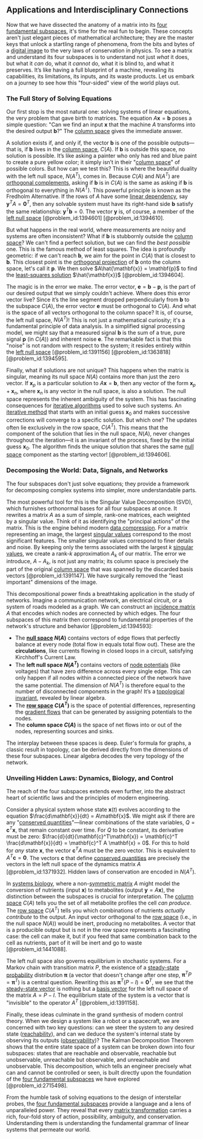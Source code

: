 ## Applications and Interdisciplinary Connections

Now that we have dissected the anatomy of a matrix into its [four fundamental subspaces](@article_id:154340), it's time for the real fun to begin. These concepts aren't just elegant pieces of mathematical architecture; they are the master keys that unlock a startling range of phenomena, from the bits and bytes of a [digital image](@article_id:274783) to the very laws of conservation in physics. To see a matrix and understand its four subspaces is to understand not just *what* it does, but what it *can* do, what it *cannot* do, what it is blind to, and what it preserves. It’s like having a full blueprint of a machine, revealing its capabilities, its limitations, its inputs, and its waste products. Let us embark on a journey to see how this "four-sided" view of the world plays out.

### The Full Story of Solving Equations

Our first stop is the most natural one: solving systems of linear equations, the very problem that gave birth to matrices. The equation $A\mathbf{x} = \mathbf{b}$ poses a simple question: "Can we find an input $\mathbf{x}$ that the machine $A$ transforms into the desired output $\mathbf{b}$?" The [column space](@article_id:150315) gives the immediate answer.

A solution exists if, and only if, the vector $\mathbf{b}$ is one of the possible outputs—that is, if $\mathbf{b}$ lives in the [column space](@article_id:150315), $C(A)$. If $\mathbf{b}$ is outside this space, no solution is possible. It’s like asking a painter who only has red and blue paint to create a pure yellow color; it simply isn’t in their "[column space](@article_id:150315)" of possible colors. But how can we test this? This is where the beautiful duality with the left null space, $N(A^T)$, comes in. Because $C(A)$ and $N(A^T)$ are [orthogonal complements](@article_id:149428), asking if $\mathbf{b}$ is in $C(A)$ is the same as asking if $\mathbf{b}$ is orthogonal to everything in $N(A^T)$. This powerful principle is known as the Fredholm Alternative. If the rows of $A$ have some [linear dependency](@article_id:185336), say $\mathbf{y}^T A = \mathbf{0}^T$, then any solvable system must have its right-hand side $\mathbf{b}$ satisfy the same relationship: $\mathbf{y}^T \mathbf{b} = 0$. The vector $\mathbf{y}$ is, of course, a member of the [left null space](@article_id:151748) [@problem_id:1394601] [@problem_id:1394610].

But what happens in the real world, where measurements are noisy and systems are often inconsistent? What if $\mathbf{b}$ is stubbornly outside the [column space](@article_id:150315)? We can't find a perfect solution, but we can find the *best possible* one. This is the famous method of least squares. The idea is profoundly geometric: if we can't reach $\mathbf{b}$, we aim for the point in $C(A)$ that is closest to $\mathbf{b}$. This closest point is the [orthogonal projection](@article_id:143674) of $\mathbf{b}$ onto the column space, let's call it $\mathbf{p}$. We then solve $A\hat{\mathbf{x}} = \mathbf{p}$ to find the [least-squares solution](@article_id:151560) $\hat{\mathbf{x}}$ [@problem_id:1394604].

The magic is in the error we make. The error vector, $\mathbf{e} = \mathbf{b} - \mathbf{p}$, is the part of our desired output that we simply couldn't achieve. Where does this error vector live? Since it’s the line segment dropped perpendicularly from $\mathbf{b}$ to the subspace $C(A)$, the error vector $\mathbf{e}$ must be orthogonal to $C(A)$. And what is the space of all vectors orthogonal to the column space? It is, of course, the left null space, $N(A^T)$! This is not just a mathematical curiosity; it's a fundamental principle of data analysis. In a simplified signal processing model, we might say that a measured signal $\mathbf{b}$ is the sum of a true, pure signal $\mathbf{p}$ (in $C(A)$) and inherent noise $\mathbf{e}$. The remarkable fact is that this "noise" is not random with respect to the system; it resides entirely within the [left null space](@article_id:151748) [@problem_id:1391156] [@problem_id:1363818] [@problem_id:1394595].

Finally, what if solutions are not unique? This happens when the matrix is singular, meaning its null space $N(A)$ contains more than just the zero vector. If $\mathbf{x}_p$ is a particular solution to $A\mathbf{x}=\mathbf{b}$, then any vector of the form $\mathbf{x}_p + \mathbf{x}_n$, where $\mathbf{x}_n$ is any vector in the null space, is also a solution. The null space represents the inherent ambiguity of the system. This has fascinating consequences for [iterative algorithms](@article_id:159794) used to solve such systems. An [iterative method](@article_id:147247) that starts with an initial guess $\mathbf{x}_0$ and makes successive corrections will converge to a specific solution. But which one? The updates often lie exclusively in the row space, $C(A^T)$. This means that the component of the solution that lies in the null space, $N(A)$, never changes throughout the iteration—it is an invariant of the process, fixed by the initial guess $\mathbf{x}_0$. The algorithm finds the unique solution that shares the same [null space](@article_id:150982) component as the starting vector! [@problem_id:1394606].

### Decomposing the World: Data, Signals, and Networks

The four subspaces don't just solve equations; they provide a framework for decomposing complex systems into simpler, more understandable parts.

The most powerful tool for this is the Singular Value Decomposition (SVD), which furnishes orthonormal bases for all four subspaces at once. It rewrites a matrix $A$ as a sum of simple, rank-one matrices, each weighted by a singular value. Think of it as identifying the "principal actions" of the matrix. This is the engine behind modern [data compression](@article_id:137206). For a matrix representing an image, the largest [singular values](@article_id:152413) correspond to the most significant features. The smaller singular values correspond to finer details and noise. By keeping only the terms associated with the largest $k$ [singular values](@article_id:152413), we create a rank-$k$ approximation $A_k$ of our matrix. The error we introduce, $A - A_k$, is not just any matrix; its column space is precisely the part of the original [column space](@article_id:150315) that was spanned by the discarded basis vectors [@problem_id:1391147]. We have surgically removed the "least important" dimensions of the image.

This decompositional power finds a breathtaking application in the study of networks. Imagine a communication network, an electrical circuit, or a system of roads modeled as a graph. We can construct an [incidence matrix](@article_id:263189) $A$ that encodes which nodes are connected by which edges. The four subspaces of this matrix then correspond to fundamental properties of the network's structure and behavior [@problem_id:1394593]:
- The **[null space](@article_id:150982) $N(A)$** contains vectors of edge flows that perfectly balance at every node (total flow in equals total flow out). These are the **circulations**, like currents flowing in closed loops in a circuit, satisfying Kirchhoff's Current Law.
- The **left null space $N(A^T)$** contains vectors of [node potentials](@article_id:634268) (like voltages) that have zero difference across every single edge. This can only happen if all nodes within a connected piece of the network have the same potential. The dimension of $N(A^T)$ is therefore equal to the number of disconnected components in the graph! It’s a [topological invariant](@article_id:141534), revealed by linear algebra.
- The **[row space](@article_id:148337) $C(A^T)$** is the space of potential differences, representing the [gradient flows](@article_id:635470) that can be generated by assigning potentials to the nodes.
- The **column space $C(A)$** is the space of net flows into or out of the nodes, representing sources and sinks.

The interplay between these spaces is deep. Euler's formula for graphs, a classic result in topology, can be derived directly from the dimensions of these four subspaces. Linear algebra decodes the very topology of the network.

### Unveiling Hidden Laws: Dynamics, Biology, and Control

The reach of the four subspaces extends even further, into the abstract heart of scientific laws and the principles of modern engineering.

Consider a physical system whose state $\mathbf{x}(t)$ evolves according to the equation $\frac{d\mathbf{x}}{dt} = A\mathbf{x}$. We might ask if there are any "[conserved quantities](@article_id:148009)"—linear combinations of the state variables, $Q = \mathbf{c}^T\mathbf{x}$, that remain constant over time. For $Q$ to be constant, its derivative must be zero: $\frac{d}{dt}(\mathbf{c}^T\mathbf{x}) = \mathbf{c}^T \frac{d\mathbf{x}}{dt} = \mathbf{c}^T A \mathbf{x} = 0$. For this to hold for *any* state $\mathbf{x}$, the vector $\mathbf{c}^T A$ must be the zero vector. This is equivalent to $A^T\mathbf{c} = \mathbf{0}$. The vectors $\mathbf{c}$ that define [conserved quantities](@article_id:148009) are precisely the vectors in the left null space of the dynamics matrix $A$ [@problem_id:1371932]. Hidden laws of conservation are encoded in $N(A^T)$.

In [systems biology](@article_id:148055), where a non-[symmetric matrix](@article_id:142636) $A$ might model the conversion of nutrients (input $\mathbf{x}$) to metabolites (output $\mathbf{y} = A\mathbf{x}$), the distinction between the subspaces is crucial for interpretation. The [column space](@article_id:150315) $C(A)$ tells you the set of all metabolite profiles the cell *can produce*. The [row space](@article_id:148337) $C(A^T)$ tells you which combinations of nutrients *actually contribute* to the output. An input vector orthogonal to the [row space](@article_id:148337) (i.e., in the null space $N(A)$) would be inert, producing no metabolites. A vector that is a producible output but is not in the row space represents a fascinating case: the cell can make it, but if you feed that same combination back to the cell as nutrients, part of it will be inert and go to waste [@problem_id:1441088].

The left null space also governs equilibrium in stochastic systems. For a Markov chain with transition matrix $P$, the existence of a [steady-state probability](@article_id:276464) distribution $\boldsymbol{\pi}$ (a vector that doesn't change after one step, $\boldsymbol{\pi}^T P = \boldsymbol{\pi}^T$) is a central question. Rewriting this as $\boldsymbol{\pi}^T (P - I) = \mathbf{0}^T$, we see that the [steady-state vector](@article_id:148585) is nothing but a [basis vector](@article_id:199052) for the left null space of the matrix $A = P-I$. The equilibrium state of the system is a vector that is "invisible" to the operator $A^T$ [@problem_id:1391158].

Finally, these ideas culminate in the grand synthesis of modern control theory. When we design a system like a robot or a spacecraft, we are concerned with two key questions: can we steer the system to any desired state ([reachability](@article_id:271199)), and can we deduce the system's internal state by observing its outputs ([observability](@article_id:151568))? The Kalman Decomposition Theorem shows that the entire state space of a system can be broken down into four subspaces: states that are reachable and observable, reachable but unobservable, unreachable but observable, and unreachable and unobservable. This decomposition, which tells an engineer precisely what can and cannot be controlled or seen, is built directly upon the foundation of the [four fundamental subspaces](@article_id:154340) we have explored [@problem_id:2715498].

From the humble task of solving equations to the design of interstellar probes, the [four fundamental subspaces](@article_id:154340) provide a language and a lens of unparalleled power. They reveal that every [matrix transformation](@article_id:151128) carries a rich, four-fold story of action, possibility, ambiguity, and conservation. Understanding them is understanding the fundamental grammar of linear systems that permeate our world.